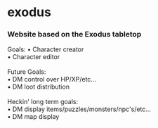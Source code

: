 # exodus

<h3>Website based on the Exodus tabletop</h3>

Goals:
• Character creator
<br>
• Character editor
<br>
<br>
Future Goals:
<br>
• DM control over HP/XP/etc...
<br>
• DM loot distribution
<br><br>
Heckin' long term goals:
<br>
• DM display items/puzzles/monsters/npc's/etc...
<br>
• DM map display

